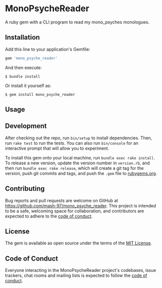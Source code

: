 # MonoPsycheReader
A ruby gem with a CLI program to read my mono_psyches monologues.


## Installation

Add this line to your application's Gemfile:

```ruby
gem 'mono_psyche_reader'
```

And then execute:

    $ bundle install

Or install it yourself as:

    $ gem install mono_psyche_reader

## Usage



## Development

After checking out the repo, run `bin/setup` to install dependencies. Then, run `rake test` to run the tests. You can also run `bin/console` for an interactive prompt that will allow you to experiment.

To install this gem onto your local machine, run `bundle exec rake install`. To release a new version, update the version number in `version.rb`, and then run `bundle exec rake release`, which will create a git tag for the version, push git commits and tags, and push the `.gem` file to [rubygems.org](https://rubygems.org).

## Contributing

Bug reports and pull requests are welcome on GitHub at https://github.com/mash-97/mono_psyche_reader. This project is intended to be a safe, welcoming space for collaboration, and contributors are expected to adhere to the [code of conduct](https://github.com/mash-97/mono_psyche_reader/blob/master/CODE_OF_CONDUCT.md).


## License

The gem is available as open source under the terms of the [MIT License](https://opensource.org/licenses/MIT).

## Code of Conduct

Everyone interacting in the MonoPsycheReader project's codebases, issue trackers, chat rooms and mailing lists is expected to follow the [code of conduct](https://github.com/[USERNAME]/mono_psyche_reader/blob/master/CODE_OF_CONDUCT.md).

